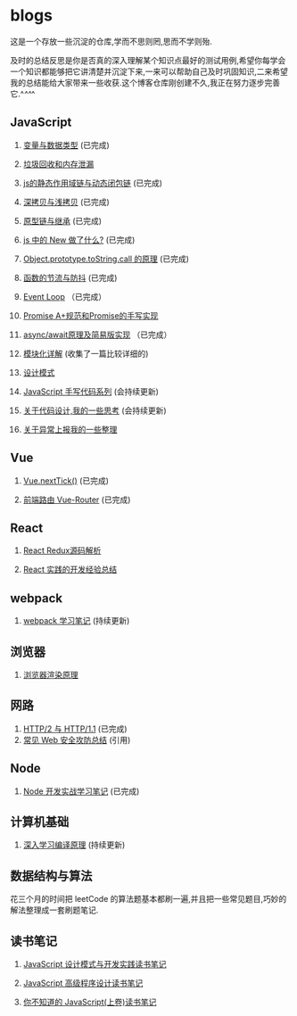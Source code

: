 # blogs

这是一个存放一些沉淀的仓库,学而不思则罔,思而不学则殆.

及时的总结反思是你是否真的深入理解某个知识点最好的测试用例,希望你每学会一个知识都能够把它讲清楚并沉淀下来,一来可以帮助自己及时巩固知识,二来希望我的总结能给大家带来一些收获.这个博客仓库刚创建不久,我正在努力逐步完善它.^_^^_^

## JavaScript

1. [变量与数据类型](https://github.com/muzishuiji/blogs/blob/master/JavaScript/variable.md) (已完成)

2. [垃圾回收和内存泄漏]()

3. [js的静态作用域链与动态闭包链](https://github.com/muzishuiji/blogs/blob/master/JavaScript/scopeChain_closure.md) (已完成)

4. [深拷贝与浅拷贝](https://github.com/muzishuiji/blogs/blob/master/JavaScript/deep-shallow-copy.md) (已完成)

5. [原型链与继承](https://github.com/muzishuiji/blogs/blob/master/JavaScript/prototype.md) (已完成)

6. [js 中的 New 做了什么?](https://github.com/muzishuiji/blogs/blob/master/JavaScript/new.md) (已完成)

7. [Object.prototype.toString.call 的原理](https://github.com/muzishuiji/blogs/blob/master/JavaScript/Object.prototype.toString.call.md) (已完成)

8. [函数的节流与防抖](https://github.com/muzishuiji/blogs/blob/master/JavaScript/debounce-throttle.md) (已完成)

9. [Event Loop](https://github.com/muzishuiji/blogs/blob/master/JavaScript/event-loop.md) （已完成）

10. [Promise A+规范和Promise的手写实现]()

11. [async/await原理及简易版实现](https://github.com/muzishuiji/blogs/blob/master/JavaScript/async-await.md) （已完成）

12. [模块化详解](https://mp.weixin.qq.com/s/MPEhWlS9KiIc9I6Of5GpOQ) (收集了一篇比较详细的)

13. [设计模式]()

14. [JavaScript 手写代码系列](https://github.com/muzishuiji/blogs/blob/master/JavaScript/writeFunction.md) (会持续更新)

15. [关于代码设计,我的一些思考](https://github.com/muzishuiji/blogs/blob/master/JavaScript/code-design.md) (会持续更新)

15. [关于异常上报我的一些整理]()  

## Vue

1. [Vue.nextTick()](https://juejin.im/post/5d6f2b5f518825421c080325) (已完成)

2. [前端路由 Vue-Router](https://juejin.im/post/5d6f729f51882571ed61e1f2) (已完成)

## React

1. [React Redux源码解析]()

2. [React 实践的开发经验总结]()

## webpack

1. [webpack 学习笔记](https://github.com/muzishuiji/blogs/blob/master/webpack/webpack-study.md) (持续更新)

## 浏览器

1. [浏览器渲染原理]()

## 网路

1. [HTTP/2 与 HTTP/1.1](https://github.com/muzishuiji/blogs/blob/master/http/http2%E4%B8%8Ehttp1.1.md) (已完成)
2. [常见 Web 安全攻防总结](https://zoumiaojiang.com/article/common-web-security/) (引用)

## Node

1. [Node 开发实战学习笔记](https://github.com/muzishuiji/blogs/blob/master/node/node-study.md) (已完成)

## 计算机基础

1. [深入学习编译原理](https://github.com/muzishuiji/blogs/blob/master/computer-basic/bianyiyuanli.md)  (持续更新)

## 数据结构与算法

花三个月的时间把 leetCode 的算法题基本都刷一遍,并且把一些常见题目,巧妙的解法整理成一套刷题笔记.

## 读书笔记

1. [JavaScript 设计模式与开发实践读书笔记](https://github.com/muzishuiji/blogs/tree/master/reading-notes/javaScript-advanced-programming)

2. [JavaScript 高级程序设计读书笔记](https://github.com/muzishuiji/blogs/tree/master/reading-notes/javaScript-design-patterns-and-development-practice) 

3. [你不知道的 JavaScript(上卷)读书笔记](https://github.com/muzishuiji/blogs/tree/master/reading-notes/javaScript-you-don't-know) 

